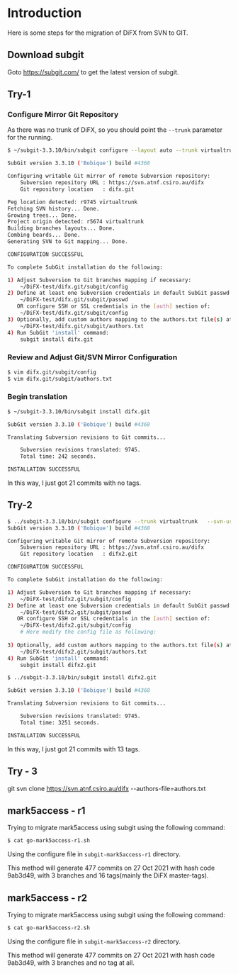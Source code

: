 # Introduction

Here is some steps for the migration of DiFX from SVN to GIT.

## Download subgit

Goto https://subgit.com/ to get the latest version of subgit.

## Try-1


### Configure Mirror Git Repository

As there was no trunk of DiFX, so you should point the `--trunk` parameter for the running.

```bash
$ ~/subgit-3.3.10/bin/subgit configure --layout auto --trunk virtualtrunk --svn-url https://svn.atnf.csiro.au/difx

SubGit version 3.3.10 ('Bobique') build #4368

Configuring writable Git mirror of remote Subversion repository:
    Subversion repository URL : https://svn.atnf.csiro.au/difx
    Git repository location   : difx.git

Peg location detected: r9745 virtualtrunk
Fetching SVN history... Done.
Growing trees... Done.
Project origin detected: r5674 virtualtrunk
Building branches layouts... Done.
Combing beards... Done.
Generating SVN to Git mapping... Done.

CONFIGURATION SUCCESSFUL

To complete SubGit installation do the following:

1) Adjust Subversion to Git branches mapping if necessary:
    ~/DiFX-test/difx.git/subgit/config
2) Define at least one Subversion credentials in default SubGit passwd file at:
    ~/DiFX-test/difx.git/subgit/passwd
   OR configure SSH or SSL credentials in the [auth] section of:
    ~/DiFX-test/difx.git/subgit/config
3) Optionally, add custom authors mapping to the authors.txt file(s) at:
    ~/DiFX-test/difx.git/subgit/authors.txt
4) Run SubGit 'install' command:
    subgit install difx.git
```

### Review and Adjust Git/SVN Mirror Configuration

```bash
$ vim difx.git/subgit/config
$ vim difx.git/subgit/authors.txt
```

### Begin translation

```bash
$ ~/subgit-3.3.10/bin/subgit install difx.git

SubGit version 3.3.10 ('Bobique') build #4368

Translating Subversion revisions to Git commits...

    Subversion revisions translated: 9745.
    Total time: 242 seconds.

INSTALLATION SUCCESSFUL
```

In this way, I just got 21 commits with no tags.

## Try-2

```bash
$ ../subgit-3.3.10/bin/subgit configure --trunk virtualtrunk   --svn-url https://svn.atnf.csiro.au/difx difx2.git
SubGit version 3.3.10 ('Bobique') build #4368

Configuring writable Git mirror of remote Subversion repository:
    Subversion repository URL : https://svn.atnf.csiro.au/difx
    Git repository location   : difx2.git

CONFIGURATION SUCCESSFUL

To complete SubGit installation do the following:

1) Adjust Subversion to Git branches mapping if necessary:
    ~/DiFX-test/difx2.git/subgit/config
2) Define at least one Subversion credentials in default SubGit passwd file at:
    ~/DiFX-test/difx2.git/subgit/passwd
   OR configure SSH or SSL credentials in the [auth] section of:
    ~/DiFX-test/difx2.git/subgit/config
    # Here modify the config file as following:
    
3) Optionally, add custom authors mapping to the authors.txt file(s) at:
    ~/DiFX-test/difx2.git/subgit/authors.txt
4) Run SubGit 'install' command:
    subgit install difx2.git

$ ../subgit-3.3.10/bin/subgit install difx2.git

SubGit version 3.3.10 ('Bobique') build #4368

Translating Subversion revisions to Git commits...

    Subversion revisions translated: 9745.
    Total time: 3251 seconds.

INSTALLATION SUCCESSFUL
```

In this way, I just got 21 commits with 13 tags.

## Try - 3

git svn clone https://svn.atnf.csiro.au/difx --authors-file=authors.txt

## mark5access - r1

Trying to migrate mark5access using subgit using the following command:

```bash
$ cat go-mark5access-r1.sh
```

Using the configure file in `subgit-mark5access-r1` directory.

This method will generate 477 commits on 27 Oct 2021 with hash code 9ab3d49,
with 3 branches and 16 tags(mainly the DiFX master-tags).

## mark5access - r2

Trying to migrate mark5access using subgit using the following command:

```bash
$ cat go-mark5access-r2.sh
```

Using the configure file in `subgit-mark5access-r2` directory.

This method will generate 477 commits on 27 Oct 2021 with hash code 9ab3d49,
with 3 branches and no tag at all.
